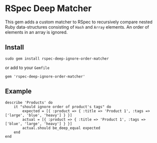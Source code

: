 # RSpec Deep Matcher

This gem adds a custom matcher to RSpec to recursively compare nested Ruby data-structures consisting of `Hash` and `Array` elements.
An order of elements in an array is ignored.

## Install
```
sudo gem install rspec-deep-ignore-order-matcher
```
or add to your `Gemfile`
```
gem 'rspec-deep-ignore-order-matcher'
```

## Example
```
describe 'Products' do
	it "should ignore order of product's tags" do
		expected = [{ :product => { :title => 'Product 1', :tags => ['large', 'blue', 'heavy'] } }]
		actual = [{ :product => { :title => 'Product 1', :tags => ['blue', 'large', 'heavy'] } }]
		actual.should be_deep_equal expected
	end
end
```